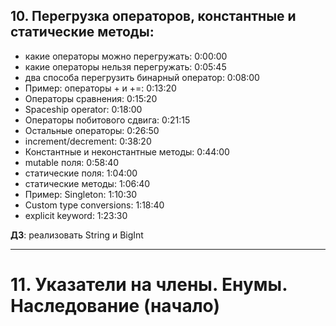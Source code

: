 ## 10. Перегрузка операторов, константные и статические методы:

- какие операторы можно перегружать: 0:00:00
- какие операторы нельзя перегружать: 0:05:45
- два способа перегрузить бинарный оператор: 0:08:00
- Пример: операторы + и +=: 0:13:20
- Операторы сравнения: 0:15:20
- Spaceship operator: 0:18:00
- Операторы побитового сдвига: 0:21:15
- Остальные операторы: 0:26:50
- increment/decrement: 0:38:20
- Константные и неконстантные методы: 0:44:00
- mutable поля: 0:58:40
- статические поля: 1:04:00
- статические методы: 1:06:40
- Пример: Singleton: 1:10:30
- Custom type conversions: 1:18:40
- explicit keyword: 1:23:30

**ДЗ**: реализовать String и BigInt

---

# 11. Указатели на члены. Енумы. Наследование (начало)































 

